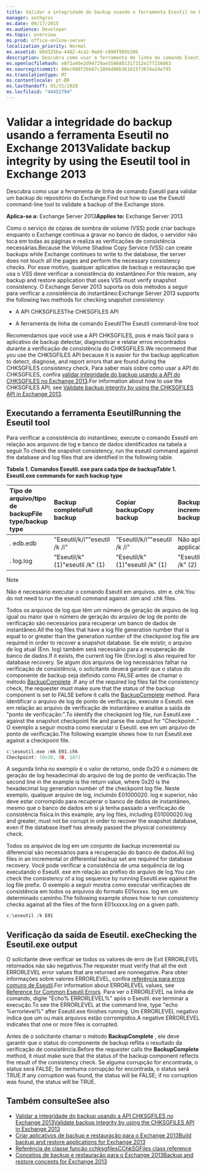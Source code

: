 ```yaml
---
title: Validar a integridade do backup usando a ferramenta Eseutil no Exchange 2013
manager: sethgros
ms.date: 09/17/2015
ms.audience: Developer
ms.topic: overview
ms.prod: office-online-server
localization_priority: Normal
ms.assetid: b0d325ba-4482-4ca2-9a69-c890f985b206
description: Descubra como usar a ferramenta de linha de comando Eseutil para validar um backup do repositório do Exchange.
ms.openlocfilehash: e8f1a46e2d94729ae5586861317312e277216d63
ms.sourcegitcommit: 88ec988f2bb67c1866d06b361615f3674a24e795
ms.translationtype: MT
ms.contentlocale: pt-BR
ms.lasthandoff: 05/31/2020
ms.locfileid: "44452794"
---
```

#  <a name="validate-backup-integrity-by-using-the-eseutil-tool-in-exchange-2013"></a><span data-ttu-id="ae893-103">Validar a integridade do backup usando a ferramenta Eseutil no Exchange 2013</span><span class="sxs-lookup"><span data-stu-id="ae893-103">Validate backup integrity by using the Eseutil tool in Exchange 2013</span></span>

<span data-ttu-id="ae893-104">Descubra como usar a ferramenta de linha de comando Eseutil para validar um backup do repositório do Exchange.</span><span class="sxs-lookup"><span data-stu-id="ae893-104">Find out how to use the Eseutil command-line tool to validate a backup of the Exchange store.</span></span> 
  
<span data-ttu-id="ae893-105">**Aplica-se a:** Exchange Server 2013</span><span class="sxs-lookup"><span data-stu-id="ae893-105">**Applies to:** Exchange Server 2013</span></span> 
  
<span data-ttu-id="ae893-106">Como o serviço de cópias de sombra de volume (VSS) pode criar backups enquanto o Exchange continua a gravar no banco de dados, o servidor não toca em todas as páginas e realiza as verificações de consistência necessárias.</span><span class="sxs-lookup"><span data-stu-id="ae893-106">Because the Volume Shadow Copy Service (VSS) can create backups while Exchange continues to write to the database, the server does not touch all the pages and perform the necessary consistency checks.</span></span> <span data-ttu-id="ae893-107">Por esse motivo, qualquer aplicativo de backup e restauração que usa o VSS deve verificar a consistência do instantâneo.</span><span class="sxs-lookup"><span data-stu-id="ae893-107">For this reason, any backup and restore application that uses VSS must verify snapshot consistency.</span></span> <span data-ttu-id="ae893-108">O Exchange Server 2013 suporta os dois métodos a seguir para verificar a consistência do instantâneo:</span><span class="sxs-lookup"><span data-stu-id="ae893-108">Exchange Server 2013 supports the following two methods for checking snapshot consistency:</span></span> 
  
- <span data-ttu-id="ae893-109">A API CHKSGFILES</span><span class="sxs-lookup"><span data-stu-id="ae893-109">The CHKSGFILES API</span></span>
    
- <span data-ttu-id="ae893-110">A ferramenta de linha de comando Eseutil</span><span class="sxs-lookup"><span data-stu-id="ae893-110">The Eseutil command-line tool</span></span>
    
<span data-ttu-id="ae893-111">Recomendamos que você use a API CHKSGFILES, pois é mais fácil para o aplicativo de backup detectar, diagnosticar e relatar erros encontrados durante a verificação de consistência do CHKSGFILES.</span><span class="sxs-lookup"><span data-stu-id="ae893-111">We recommend that you use the CHKSGFILES API because it is easier for the backup application to detect, diagnose, and report errors that are found during the CHKSGFILES consistency check.</span></span> <span data-ttu-id="ae893-112">Para saber mais sobre como usar a API do CHKSGFILES, confira [validar integridade do backup usando a API do CHKSGFILES no Exchange 2013](how-to-validate-backup-integrity-by-using-the-chksgfiles-api-in-exchange.md).</span><span class="sxs-lookup"><span data-stu-id="ae893-112">For information about how to use the CHKSGFILES API, see [Validate backup integrity by using the CHKSGFILES API in Exchange 2013](how-to-validate-backup-integrity-by-using-the-chksgfiles-api-in-exchange.md).</span></span>
  
## <a name="running-the-eseutil-tool"></a><span data-ttu-id="ae893-113">Executando a ferramenta Eseutil</span><span class="sxs-lookup"><span data-stu-id="ae893-113">Running the Eseutil tool</span></span>

<span data-ttu-id="ae893-114">Para verificar a consistência do instantâneo, execute o comando Eseutil em relação aos arquivos de log e banco de dados identificados na tabela a seguir.</span><span class="sxs-lookup"><span data-stu-id="ae893-114">To check the snapshot consistency, run the eseutil command against the database and log files that are identified in the following table.</span></span> 
  
<span data-ttu-id="ae893-115">**Tabela 1. Comandos Eseutil. exe para cada tipo de backup**</span><span class="sxs-lookup"><span data-stu-id="ae893-115">**Table 1. Eseutil.exe commands for each backup type**</span></span>

|<span data-ttu-id="ae893-116">**Tipo de arquivo/tipo de backup**</span><span class="sxs-lookup"><span data-stu-id="ae893-116">**File type/backup type**</span></span>|<span data-ttu-id="ae893-117">**Backup completo**</span><span class="sxs-lookup"><span data-stu-id="ae893-117">**Full backup**</span></span>|<span data-ttu-id="ae893-118">**Copiar backup**</span><span class="sxs-lookup"><span data-stu-id="ae893-118">**Copy backup**</span></span>|<span data-ttu-id="ae893-119">**Backup incremental**</span><span class="sxs-lookup"><span data-stu-id="ae893-119">**Incremental backup**</span></span>|<span data-ttu-id="ae893-120">**Backup diferencial**</span><span class="sxs-lookup"><span data-stu-id="ae893-120">**Differential backup**</span></span>|
|:-----|:-----|:-----|:-----|:-----|
|<span data-ttu-id="ae893-121">. edb</span><span class="sxs-lookup"><span data-stu-id="ae893-121">.edb</span></span>  <br/> |<span data-ttu-id="ae893-122">"Eseutil/k/i"</span><span class="sxs-lookup"><span data-stu-id="ae893-122">"eseutil /k /i"</span></span>  <br/> |<span data-ttu-id="ae893-123">"Eseutil/k/i"</span><span class="sxs-lookup"><span data-stu-id="ae893-123">"eseutil /k /i"</span></span>  <br/> |<span data-ttu-id="ae893-124">Não aplicável</span><span class="sxs-lookup"><span data-stu-id="ae893-124">Not applicable</span></span>  <br/> |<span data-ttu-id="ae893-125">Não aplicável</span><span class="sxs-lookup"><span data-stu-id="ae893-125">Not applicable</span></span>  <br/> |
|<span data-ttu-id="ae893-126">. log</span><span class="sxs-lookup"><span data-stu-id="ae893-126">.log</span></span>  <br/> |<span data-ttu-id="ae893-127">"Eseutil/k" (1)</span><span class="sxs-lookup"><span data-stu-id="ae893-127">"eseutil /k" (1)</span></span>  <br/> |<span data-ttu-id="ae893-128">"Eseutil/k" (1)</span><span class="sxs-lookup"><span data-stu-id="ae893-128">"eseutil /k" (1)</span></span>  <br/> |<span data-ttu-id="ae893-129">"Eseutil/k" (2)</span><span class="sxs-lookup"><span data-stu-id="ae893-129">"eseutil /k" (2)</span></span>  <br/> |<span data-ttu-id="ae893-130">"Eseutil/k" (2)</span><span class="sxs-lookup"><span data-stu-id="ae893-130">"eseutil /k" (2)</span></span>  <br/> |
   
> [!NOTE]
> <span data-ttu-id="ae893-131">Não é necessário executar o comando Eseutil em arquivos. stm e. chk.</span><span class="sxs-lookup"><span data-stu-id="ae893-131">You do not need to run the eseutil command against .stm and .chk files.</span></span> 
  
<span data-ttu-id="ae893-132">Todos os arquivos de log que têm um número de geração de arquivo de log igual ou maior que o número de geração do arquivo de log de ponto de verificação são necessários para recuperar um banco de dados de instantâneo.</span><span class="sxs-lookup"><span data-stu-id="ae893-132">All the log files that have a log file generation number that is equal to or greater than the generation number of the checkpoint log file are required in order to recover a snapshot database.</span></span> <span data-ttu-id="ae893-133">Se ele existir, o arquivo de log atual (Enn. log) também será necessário para a recuperação de banco de dados.</span><span class="sxs-lookup"><span data-stu-id="ae893-133">If it exists, the current log file (Enn.log) is also required for database recovery.</span></span> <span data-ttu-id="ae893-134">Se algum dos arquivos de log necessários falhar na verificação de consistência, o solicitante deverá garantir que o status do componente de backup seja definido como FALSE antes de chamar o método [BackupComplete](https://msdn.microsoft.com/library/windows/desktop/aa382651%28v=vs.85%29.aspx) .</span><span class="sxs-lookup"><span data-stu-id="ae893-134">If any of the required log files fail the consistency check, the requester must make sure that the status of the backup component is set to FALSE before it calls the [BackupComplete](https://msdn.microsoft.com/library/windows/desktop/aa382651%28v=vs.85%29.aspx) method.</span></span> <span data-ttu-id="ae893-135">Para identificar o arquivo de log de ponto de verificação, execute o Eseutil. exe em relação ao arquivo de verificação de instantâneo e analise a saída de "ponto de verificação:".</span><span class="sxs-lookup"><span data-stu-id="ae893-135">To identify the checkpoint log file, run Eseutil.exe against the snapshot checkpoint file and parse the output for "Checkpoint:."</span></span> <span data-ttu-id="ae893-136">O exemplo a seguir mostra como executar o Eseutil. exe em um arquivo de ponto de verificação.</span><span class="sxs-lookup"><span data-stu-id="ae893-136">The following example shows how to run Eseutil.exe against a checkpoint file.</span></span> 
  
```cpp
c:\eseutil.exe /mk E01.chk
Checkpoint: (0x20, 9D, 187)
```

<span data-ttu-id="ae893-137">A segunda linha no exemplo é o valor de retorno, onde 0x20 é o número de geração de log hexadecimal do arquivo de log de ponto de verificação.</span><span class="sxs-lookup"><span data-stu-id="ae893-137">The second line in the example is the return value, where 0x20 is the hexadecimal log generation number of the checkpoint log file.</span></span> <span data-ttu-id="ae893-138">Neste exemplo, qualquer arquivo de log, incluindo E01000020. log e superior, não deve estar corrompido para recuperar o banco de dados de instantâneo, mesmo que o banco de dados em si já tenha passado a verificação de consistência física.</span><span class="sxs-lookup"><span data-stu-id="ae893-138">In this example, any log files, including E01000020.log and greater, must not be corrupt in order to recover the snapshot database, even if the database itself has already passed the physical consistency check.</span></span>
  
<span data-ttu-id="ae893-139">Todos os arquivos de log em um conjunto de backup incremental ou diferencial são necessários para a recuperação do banco de dados.</span><span class="sxs-lookup"><span data-stu-id="ae893-139">All log files in an incremental or differential backup set are required for database recovery.</span></span> <span data-ttu-id="ae893-140">Você pode verificar a consistência de uma sequência de log executando o Eseutil. exe em relação ao prefixo do arquivo de log.</span><span class="sxs-lookup"><span data-stu-id="ae893-140">You can check the consistency of a log sequence by running Eseutil.exe against the log file prefix.</span></span> <span data-ttu-id="ae893-141">O exemplo a seguir mostra como executar verificações de consistência em todos os arquivos do formato E01xxxxx. log em um determinado caminho.</span><span class="sxs-lookup"><span data-stu-id="ae893-141">The following example shows how to run consistency checks against all the files of the form E01xxxxx.log on a given path.</span></span>
  
```cpp
c:\eseutil /k E01
```

## <a name="checking-the-eseutilexe-output"></a><span data-ttu-id="ae893-142">Verificação da saída de Eseutil. exe</span><span class="sxs-lookup"><span data-stu-id="ae893-142">Checking the Eseutil.exe output</span></span>

<span data-ttu-id="ae893-143">O solicitante deve verificar se todos os valores de erro de Exit ERRORLEVEL retornados não são negativos.</span><span class="sxs-lookup"><span data-stu-id="ae893-143">The requester must verify that all the exit ERRORLEVEL error values that are returned are nonnegative.</span></span> <span data-ttu-id="ae893-144">Para obter informações sobre valores ERRORLEVEL, confira [referência para erros comuns de Eseutil](https://technet.microsoft.com/library/aa996759%28v=exchg.80%29.aspx).</span><span class="sxs-lookup"><span data-stu-id="ae893-144">For information about ERRORLEVEL values, see [Reference for Common Eseutil Errors](https://technet.microsoft.com/library/aa996759%28v=exchg.80%29.aspx).</span></span> <span data-ttu-id="ae893-145">Para ver o ERRORLEVEL na linha de comando, digite "Echo% ERRORLEVEL%" após o Eseutil. exe terminar a execução.</span><span class="sxs-lookup"><span data-stu-id="ae893-145">To see the ERRORLEVEL at the command line, type "echo %errorlevel%" after Eseutil.exe finishes running.</span></span> <span data-ttu-id="ae893-146">Um ERRORLEVEL negativo indica que um ou mais arquivos estão corrompidos.</span><span class="sxs-lookup"><span data-stu-id="ae893-146">A negative ERRORLEVEL indicates that one or more files is corrupted.</span></span>
  
<span data-ttu-id="ae893-147">Antes de o solicitante chamar o método **BackupComplete** , ele deve garantir que o status do componente de backup reflita o resultado da verificação de consistência.</span><span class="sxs-lookup"><span data-stu-id="ae893-147">Before the requester calls the **BackupComplete** method, it must make sure that the status of the backup component reflects the result of the consistency check.</span></span> <span data-ttu-id="ae893-148">Se alguma corrupção for encontrada, o status será FALSE; Se nenhuma corrupção for encontrada, o status será TRUE.</span><span class="sxs-lookup"><span data-stu-id="ae893-148">If any corruption was found, the status will be FALSE; if no corruption was found, the status will be TRUE.</span></span> 
  
## <a name="see-also"></a><span data-ttu-id="ae893-149">Também consulte</span><span class="sxs-lookup"><span data-stu-id="ae893-149">See also</span></span>

- [<span data-ttu-id="ae893-150">Validar a integridade do backup usando a API CHKSGFILES no Exchange 2013</span><span class="sxs-lookup"><span data-stu-id="ae893-150">Validate backup integrity by using the CHKSGFILES API in Exchange 2013</span></span>](how-to-validate-backup-integrity-by-using-the-chksgfiles-api-in-exchange.md)
- [<span data-ttu-id="ae893-151">Criar aplicativos de backup e restauração para o Exchange 2013</span><span class="sxs-lookup"><span data-stu-id="ae893-151">Build backup and restore applications for Exchange 2013</span></span>](build-backup-and-restore-applications-for-exchange-2013.md)
- [<span data-ttu-id="ae893-152">Referência de classe função cchksgfiles</span><span class="sxs-lookup"><span data-stu-id="ae893-152">CChkSGFiles class reference</span></span>](cchksgfiles-class-reference.md)
- [<span data-ttu-id="ae893-153">Conceitos de backup e restauração para o Exchange 2013</span><span class="sxs-lookup"><span data-stu-id="ae893-153">Backup and restore concepts for Exchange 2013</span></span>](backup-and-restore-concepts-for-exchange-2013.md)
    

